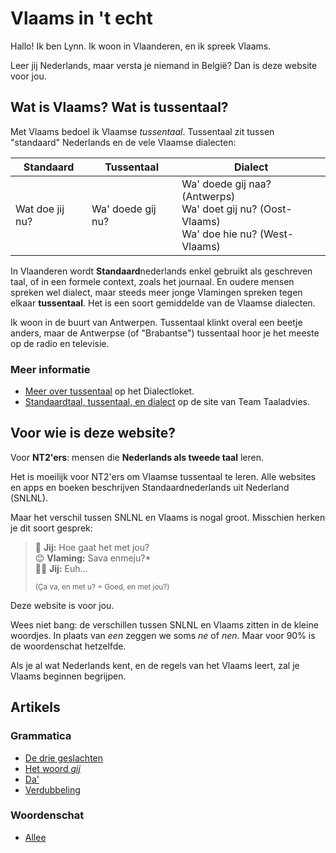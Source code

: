 # Vlaams in 't echt

Hallo! Ik ben Lynn. Ik woon in Vlaanderen, en ik spreek Vlaams.

Leer jij Nederlands, maar versta je niemand in België? Dan is deze website voor jou.

## Wat is Vlaams? Wat is tussentaal?

Met Vlaams bedoel ik Vlaamse _tussentaal_. Tussentaal zit tussen "standaard" Nederlands en de vele Vlaamse dialecten:

| Standaard | Tussentaal | Dialect |
| ---------- | ----------- | ------- |
| Wat doe jij nu? | Wa' doede gij nu? | Wa' doede gij naa? (Antwerps)<br>Wa' doet gij nu? (Oost-Vlaams)<br>Wa' doe hie nu? (West-Vlaams)<br>

In Vlaanderen wordt **Standaard**nederlands enkel gebruikt als geschreven taal, of in een formele context, zoals het journaal. En oudere mensen spreken wel dialect, maar steeds meer jonge Vlamingen spreken tegen elkaar **tussentaal**. Het is een soort gemiddelde van de Vlaamse dialecten.

Ik woon in de buurt van Antwerpen. Tussentaal klinkt overal een beetje anders, maar de Antwerpse (of "Brabantse") tussentaal hoor je het meeste op de radio en televisie.

### Meer informatie

* [Meer over tussentaal](https://www.dialectloket.be/tekst/tussentaal/meer-over-tussentaal/) op het Dialectloket.
* [Standaardtaal, tussentaal, en dialect](https://www.vlaanderen.be/team-taaladvies/taaladviezen/woordgebruik/standaardtaal/standaardtaal-tussentaal-en-dialect-taalkundige-termen) op de site van Team Taaladvies.

## Voor wie is deze website?

Voor **NT2'ers**: mensen die **Nederlands als tweede taal** leren.

Het is moeilijk voor NT2'ers om Vlaamse tussentaal te leren. Alle websites en apps en boeken beschrijven Standaardnederlands uit Nederland (SNLNL).

Maar het verschil tussen SNLNL en Vlaams is nogal groot. Misschien herken je dit soort gesprek:

> 🙂 **Jij:**  Hoe gaat het met jou?  
> 😊 **Vlaming:**  Sava enmeju?*  
> 😵‍💫 **Jij:**  Euh...
>
> <sup>(Ça va, en met u? = Goed, en met jou?)</sup>

Deze website is voor jou.

Wees niet bang: de verschillen tussen SNLNL en Vlaams zitten in de kleine woordjes. In plaats van _een_ zeggen we soms _ne_ of _nen_. Maar voor 90% is de woordenschat hetzelfde.

Als je al wat Nederlands kent, en de regels van het Vlaams leert, zal je Vlaams beginnen begrijpen.

## Artikels

### Grammatica

* [De drie geslachten](./geslachten/)
* [Het woord _gij_](./gij/)
* [Da'](./da/)
* [Verdubbeling](./verdubbeling/)

### Woordenschat

* [Allee](./allee/)
